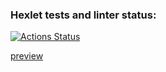 ### Hexlet tests and linter status:
[![Actions Status](https://github.com/yuriy-kormin/python-project-52/workflows/hexlet-check/badge.svg)](https://github.com/yuriy-kormin/python-project-52/actions)

[preview](https://task-manager.up.railway.app/) 